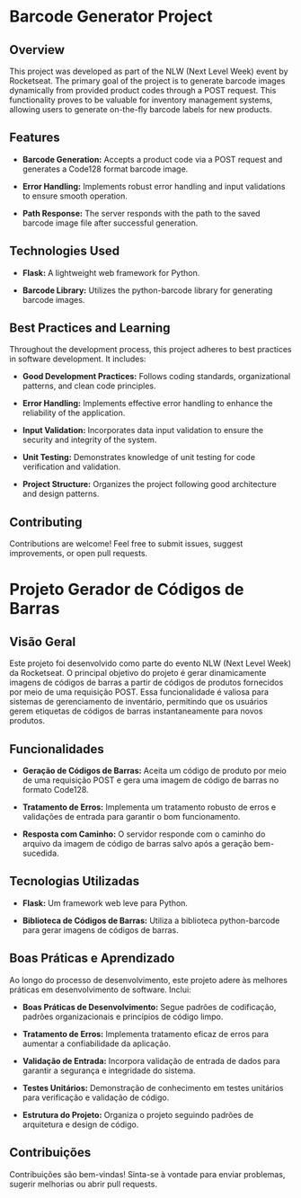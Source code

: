 # Barcode Generator Project

## Overview

This project was developed as part of the NLW (Next Level Week) event by Rocketseat. The primary goal of the project is to generate barcode images dynamically from provided product codes through a POST request. This functionality proves to be valuable for inventory management systems, allowing users to generate on-the-fly barcode labels for new products.

## Features

- **Barcode Generation:** Accepts a product code via a POST request and generates a Code128 format barcode image.

- **Error Handling:** Implements robust error handling and input validations to ensure smooth operation.

- **Path Response:** The server responds with the path to the saved barcode image file after successful generation.

## Technologies Used

- **Flask:** A lightweight web framework for Python.

- **Barcode Library:** Utilizes the python-barcode library for generating barcode images.

## Best Practices and Learning

Throughout the development process, this project adheres to best practices in software development. It includes:

- **Good Development Practices:** Follows coding standards, organizational patterns, and clean code principles.

- **Error Handling:** Implements effective error handling to enhance the reliability of the application.

- **Input Validation:** Incorporates data input validation to ensure the security and integrity of the system.

- **Unit Testing:** Demonstrates knowledge of unit testing for code verification and validation.

- **Project Structure:** Organizes the project following good architecture and design patterns.

## Contributing

Contributions are welcome! Feel free to submit issues, suggest improvements, or open pull requests.


# Projeto Gerador de Códigos de Barras

## Visão Geral

Este projeto foi desenvolvido como parte do evento NLW (Next Level Week) da Rocketseat. O principal objetivo do projeto é gerar dinamicamente imagens de códigos de barras a partir de códigos de produtos fornecidos por meio de uma requisição POST. Essa funcionalidade é valiosa para sistemas de gerenciamento de inventário, permitindo que os usuários gerem etiquetas de códigos de barras instantaneamente para novos produtos.

## Funcionalidades

- **Geração de Códigos de Barras:** Aceita um código de produto por meio de uma requisição POST e gera uma imagem de código de barras no formato Code128.

- **Tratamento de Erros:** Implementa um tratamento robusto de erros e validações de entrada para garantir o bom funcionamento.

- **Resposta com Caminho:** O servidor responde com o caminho do arquivo da imagem de código de barras salvo após a geração bem-sucedida.

## Tecnologias Utilizadas

- **Flask:** Um framework web leve para Python.

- **Biblioteca de Códigos de Barras:** Utiliza a biblioteca python-barcode para gerar imagens de códigos de barras.

## Boas Práticas e Aprendizado

Ao longo do processo de desenvolvimento, este projeto adere às melhores práticas em desenvolvimento de software. Inclui:

- **Boas Práticas de Desenvolvimento:** Segue padrões de codificação, padrões organizacionais e princípios de código limpo.

- **Tratamento de Erros:** Implementa tratamento eficaz de erros para aumentar a confiabilidade da aplicação.

- **Validação de Entrada:** Incorpora validação de entrada de dados para garantir a segurança e integridade do sistema.

- **Testes Unitários:** Demonstração de conhecimento em testes unitários para verificação e validação de código.

- **Estrutura do Projeto:** Organiza o projeto seguindo padrões de arquitetura e design de código.

## Contribuições

Contribuições são bem-vindas! Sinta-se à vontade para enviar problemas, sugerir melhorias ou abrir pull requests.
